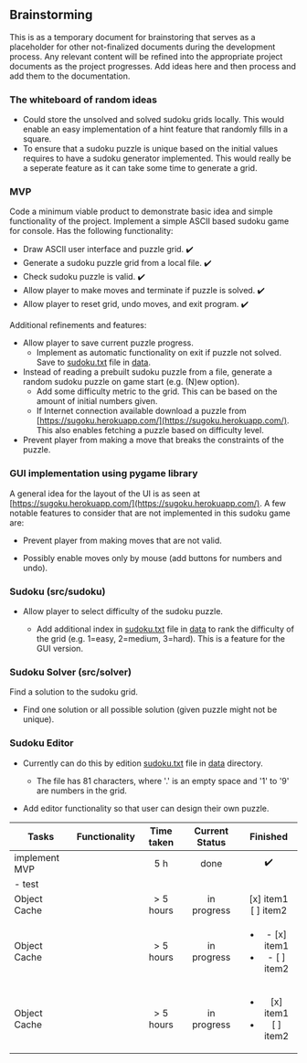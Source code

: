 ## Brainstorming

This is as a temporary document for brainstoring that serves as a placeholder for other not-finalized documents during the development process. Any relevant content will
be refined into the appropriate project documents as the project progresses. Add ideas here and then process and add them to the documentation.

### The whiteboard of random ideas

- Could store the unsolved and solved sudoku grids locally. This would enable an easy implementation of a hint feature that randomly fills in a square.
- To ensure that a sudoku puzzle is unique based on the initial values requires to have a sudoku generator implemented. This would really be a seperate feature as it can take some time to generate a grid.

### MVP

Code a minimum viable product to demonstrate basic idea and simple functionality of the project. Implement a simple ASCII based sudoku game for console. Has the following functionality:

- Draw ASCII user interface and puzzle grid. :heavy_check_mark:
- Generate a sudoku puzzle grid from a local file. :heavy_check_mark:
- Check sudoku puzzle is valid. :heavy_check_mark: 
- Allow player to make moves and terminate if puzzle is solved. :heavy_check_mark:
- Allow player to reset grid, undo moves, and exit program. :heavy_check_mark:

Additional refinements and features:

- Allow player to save current puzzle progress.
  + Implement as automatic functionality on exit if puzzle not solved. Save to [sudoku.txt](https://github.com/Ozath/ot-harjoitustyo/blob/master/data/sudoku.txt) file in [data](https://github.com/Ozath/ot-harjoitustyo/tree/master/data).
- Instead of reading a prebuilt sudoku puzzle from a file, generate a random sudoku puzzle on game start (e.g. (N)ew option).
  + Add some difficulty metric to the grid. This can be based on the amount of initial numbers given.
  + If Internet connection available download a puzzle from [https://sugoku.herokuapp.com/](https://sugoku.herokuapp.com/). This also enables fetching a puzzle based on difficulty level.
- Prevent player from making a move that breaks the constraints of the puzzle.

### GUI implementation using pygame library

A general idea for the layout of the UI is as seen at [https://sugoku.herokuapp.com/](https://sugoku.herokuapp.com/). A few notable features to consider that are not implemented in this sudoku game are:

- Prevent player from making moves that are not valid.

- Possibly enable moves only by mouse (add buttons for numbers and undo).

### Sudoku (src/sudoku)

- Allow player to select difficulty of the sudoku puzzle.

  + Add additional index in [sudoku.txt](https://github.com/Ozath/ot-harjoitustyo/blob/master/data/sudoku.txt) file in [data](https://github.com/Ozath/ot-harjoitustyo/tree/master/data) to rank the difficulty of the grid (e.g. 1=easy, 2=medium, 3=hard). This is a feature for the GUI version.

### Sudoku Solver (src/solver)

Find a solution to the sudoku grid.
- Find one solution or all possible solution (given puzzle might not be unique).

### Sudoku Editor

- Currently can do this by edition [sudoku.txt](https://github.com/Ozath/ot-harjoitustyo/blob/master/data/sudoku.txt) file in [data](https://github.com/Ozath/ot-harjoitustyo/tree/master/data) directory.
  + The file has 81 characters, where '.' is an empty space and '1' to '9' are numbers in the grid.

- Add editor functionality so that user can design their own puzzle.

| Tasks           | Functionality | Time taken | Current Status | Finished | 
| ---             | ---           | :-:        | :-:            | :-:      |
| implement MVP | |  5 h  | done | :heavy_check_mark:
| - test | | |
| Object Cache   | | > 5 hours  | in progress | [x] item1<br/>[ ] item2
| Object Cache   | | > 5 hours  | in progress | <ul><li>- [x] item1</li><li>- [ ] item2</li></ul>
| Object Cache   | | > 5 hours  | in progress | <ul><li>[x] item1</li><li>[ ] item2</li></ul>
